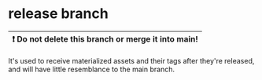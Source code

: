# release branch

| :exclamation:  Do not delete this branch or merge it into main!  |
|-----------------------------------------|

It's used to receive materialized assets and their tags after they're released, and will have little resemblance to the main branch.